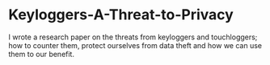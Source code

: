 # Keyloggers-A-Threat-to-Privacy
I wrote a research paper on the threats from keyloggers and touchloggers; how to counter them, protect ourselves from data theft and how we can use them to our benefit.
